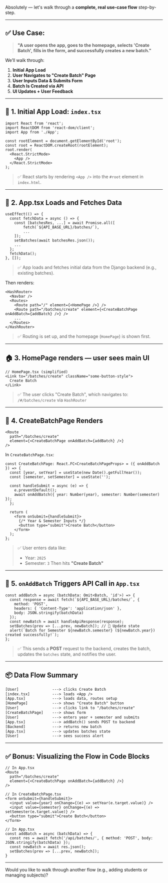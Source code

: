 Absolutely — let's walk through a **complete, real use-case flow** step-by-step.

---

## ✅ Use Case:

> **"A user opens the app, goes to the homepage, selects 'Create Batch', fills in the form, and successfully creates a new batch."**

We’ll walk through:

1. **Initial App Load**
2. **User Navigates to "Create Batch" Page**
3. **User Inputs Data & Submits Form**
4. **Batch Is Created via API**
5. **UI Updates + User Feedback**

---

## 🧩 1. Initial App Load: `index.tsx`

```tsx
import React from 'react';
import ReactDOM from 'react-dom/client';
import App from './App';

const rootElement = document.getElementById('root');
const root = ReactDOM.createRoot(rootElement);
root.render(
  <React.StrictMode>
    <App />
  </React.StrictMode>
);
```

> ✅ React starts by rendering `<App />` into the `#root` element in `index.html`.

---

## 🧭 2. App.tsx Loads and Fetches Data

```tsx
useEffect(() => {
  const fetchData = async () => {
    const [batchesRes, ...] = await Promise.all([
        fetch(`${API_BASE_URL}/batches/`),
        ...
    ]);
    setBatches(await batchesRes.json());
    ...
  };
  fetchData();
}, []);
```

> ✅ App loads and fetches initial data from the Django backend (e.g., existing batches).

Then renders:

```tsx
<HashRouter>
  <Navbar />
  <Routes>
    <Route path="/" element={<HomePage />} />
    <Route path="/batches/create" element={<CreateBatchPage onAddBatch={addBatch} />} />
    ...
  </Routes>
</HashRouter>
```

> ✅ Routing is set up, and the homepage (`HomePage`) is shown first.

---

## 🏠 3. HomePage renders — user sees main UI

```tsx
// HomePage.tsx (simplified)
<Link to="/batches/create" className="some-button-style">
  Create Batch
</Link>
```

> ✅ The user clicks "Create Batch", which navigates to:
> `/#/batches/create` via `HashRouter`

---

## 📝 4. CreateBatchPage Renders

```tsx
<Route
  path="/batches/create"
  element={<CreateBatchPage onAddBatch={addBatch} />}
/>
```

In `CreateBatchPage.tsx`:

```tsx
const CreateBatchPage: React.FC<CreateBatchPageProps> = ({ onAddBatch }) => {
  const [year, setYear] = useState(new Date().getFullYear());
  const [semester, setSemester] = useState('');

  const handleSubmit = async (e) => {
    e.preventDefault();
    await onAddBatch({ year: Number(year), semester: Number(semester) });
  };

  return (
    <form onSubmit={handleSubmit}>
      {/* Year & Semester Inputs */}
      <button type="submit">Create Batch</button>
    </form>
  );
};
```

> ✅ User enters data like:
>
> * Year: `2025`
> * Semester: `3`
>   Then hits **"Create Batch"**

---

## 🚀 5. `onAddBatch` Triggers API Call in `App.tsx`

```tsx
const addBatch = async (batchData: Omit<Batch, 'id'>) => {
  const response = await fetch(`${API_BASE_URL}/batches/`, {
    method: 'POST',
    headers: { 'Content-Type': 'application/json' },
    body: JSON.stringify(batchData)
  });
  const newBatch = await handleApiResponse(response);
  setBatches(prev => [...prev, newBatch]); // 🔁 Update state
  alert(`Batch for Semester ${newBatch.semester} (${newBatch.year}) created successfully!`);
};
```

> ✅ This sends a **POST** request to the backend, creates the batch, updates the `batches` state, and notifies the user.

---

## 📦 Data Flow Summary

```txt
[User]               ---> clicks Create Batch
[index.tsx]          ---> loads <App />
[App.tsx]            ---> loads data, routes setup
[HomePage]           ---> shows "Create Batch" button
[User]               ---> clicks link to "/batches/create"
[CreateBatchPage]    ---> shows form
[User]               ---> enters year + semester and submits
[App.tsx]            ---> addBatch() sends POST to backend
[Backend]            ---> returns new batch
[App.tsx]            ---> updates batches state
[User]               ---> sees success alert
```

---

## ✅ Bonus: Visualizing the Flow in Code Blocks

```tsx
// In App.tsx
<Route
  path="/batches/create"
  element={<CreateBatchPage onAddBatch={addBatch} />}
/>

// In CreateBatchPage.tsx
<form onSubmit={handleSubmit}>
  <input value={year} onChange={(e) => setYear(e.target.value)} />
  <input value={semester} onChange={(e) => setSemester(e.target.value)} />
  <button type="submit">Create Batch</button>
</form>

// In App.tsx
const addBatch = async (batchData) => {
  const res = await fetch('/api/batches/', { method: 'POST', body: JSON.stringify(batchData) });
  const newBatch = await res.json();
  setBatches(prev => [...prev, newBatch]);
}
```

---

Would you like to walk through another flow (e.g., adding students or managing subjects)?
